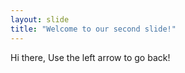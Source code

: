 ```yaml
---
layout: slide
title: "Welcome to our second slide!"
---
```

Hi there,
Use the left arrow to go back!
